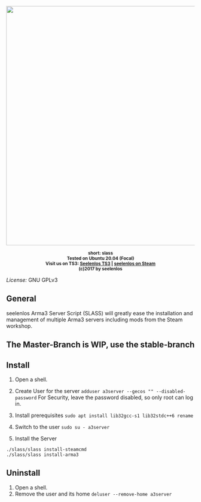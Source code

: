 <p align="center">
    <img src="https://github.com/joka-de/slass/raw/master/doc/logo.png" width="640">
</p>

<p align="center">
    <sup><strong>short: slass</br>
	Tested on Ubuntu 20.04 (Focal)</br>
    Visit us on TS3: <a href="ts3server://45.130.104.195?port=9987">Seelenlos TS3</a> | <a href="https://units.arma3.com/unit/seelenlos">seelenlos on Steam</a></br>
	(c)2017 by seelenlos</strong></sup></p>

*License:* GNU GPLv3

## General
seelenlos Arma3 Server Script (SLASS) will greatly ease the installation and management of multiple Arma3 servers including mods from the Steam workshop.</br>

## The Master-Branch is WIP, use the stable-branch

## Install
1. Open a shell.
2. Create User for the server
`adduser a3server --gecos "" --disabled-password`
For Security, leave the password disabled, so only root can log in.
3. Install prerequisites
`sudo apt install lib32gcc-s1 lib32stdc++6 rename`

4. Switch to the user
`sudo su - a3server`

5. Install the Server
```
./slass/slass install-steamcmd
./slass/slass install-arma3
```

## Uninstall
1. Open a shell.
2. Remove the user and its home
   `deluser --remove-home a3server`
